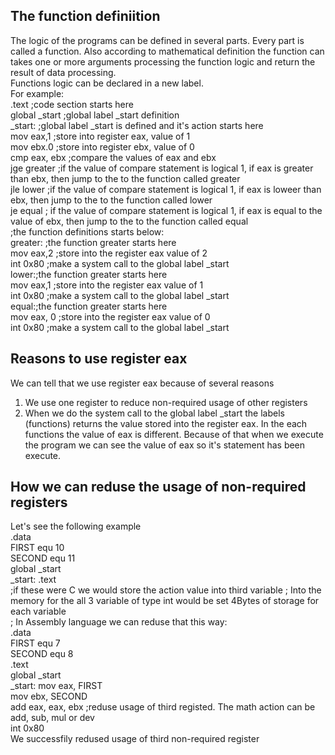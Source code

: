 ## The function definiition
The logic of the programs can be defined in several parts. Every part is called a function. Also according to mathematical definition the function can takes one or more arguments processing the function logic and return the result of data processing.  
Functions logic can be declared in a new  label.  
For example:  
.text  ;code section starts here   
global _start ;global label _start definition  
_start:  ;global label _start is defined and it's action starts here  
mov eax,1 ;store into register eax, value of 1  
mov ebx.0 ;store into register ebx, value of 0  
cmp eax, ebx ;compare the values of eax and ebx  
jge greater  ;if the value of compare statement is logical 1, if eax is greater than ebx, then jump to the to the function called greater  
jle lower   ;if the value of compare statement is logical 1, if eax is loweer than ebx, then jump to the to the function called lower  
je equal   ; if the value of compare statement is logical 1, if eax is equal to the value of  ebx, then jump to the to the function called equal  
;the function definitions starts below:    
greater: ;the function greater starts here  
mov eax,2 ;store into the register eax value of 2  
int 0x80 ;make a system call to the global label _start  
lower:;the function greater starts here  
mov eax,1 ;store into the register eax value of 1  
int 0x80  ;make a system call to the global label _start  
equal:;the function greater starts here  
mov eax, 0 ;store into the register eax value of 0  
int 0x80  ;make a system call to the global label _start  
## Reasons to use register  eax  
We can tell that we use register eax because of several reasons    
1. We use  one register to reduce non-required usage of other registers   
2. When we do the system call to the global label _start the labels (functions) returns the value stored into the register  eax. In the each functions the value of eax is different. Because of that when we execute the program we can see the value of eax so it's statement has been execute.  
## How we can reduse the usage of non-required registers  
Let's see the following example  
.data  
FIRST equ 10  
SECOND equ 11  
global _start  
_start:
.text   
;if these were C we would store the action value into third variable 
; Into the memory for the all 3 variable of type int  would be set 4Bytes of storage for each variable   
; In Assembly language we can reduse that this way:  
 .data  
FIRST equ 7  
SECOND equ 8  
.text  
global _start  
_start:
mov eax, FIRST  
mov ebx, SECOND    
add eax, eax, ebx ;reduse usage of third registed. The math action can be add, sub, mul or dev  
int 0x80    
We successfily redused usage of third non-required register  

